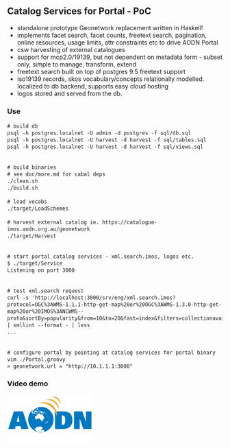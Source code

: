 
## Catalog Services for Portal - PoC

- standalone prototype Geonetwork replacement written in Haskell!
- implements facet search, facet counts, freetext search, pagination, online resources, usage limits, attr constraints etc to drive AODN Portal
- csw harvesting of external catalogues
- support for mcp2.0/19139, but not dependent on metadata form - subset only, simple to manage, transform, extend
- freetext search built on top of postgres 9.5 freetext support
- iso19139 records, skos vocabulary/concepts relationally modelled. localized to db backend, supports easy cloud hosting
- logos stored and served from the db.


### Use
```
# build db
psql -h postgres.localnet -U admin -d postgres -f sql/db.sql
psql -h postgres.localnet -U harvest -d harvest -f sql/tables.sql
psql -h postgres.localnet -U harvest -d harvest -f sql/views.sql


# build binaries
# see doc/more.md for cabal deps
./clean.sh
./build.sh

# load vocabs
./target/LoadSchemes

# harvest external catalog ie. https://catalogue-imos.aodn.org.au/geonetwork
./target/Harvest


# start portal catalog services - xml.search.imos, logos etc.
$ ./target/Service
Listening on port 3000


# test xml.search request
curl -s 'http://localhost:3000/srv/eng/xml.search.imos?protocol=OGC%3AWMS-1.1.1-http-get-map%20or%20OGC%3AWMS-1.3.0-http-get-map%20or%20IMOS%3ANCWMS--proto&sortBy=popularity&from=10&to=20&fast=index&filters=collectionavailability' | xmllint --format - | less
...


# configure portal by pointing at catalog services for portal binary
vim ./Portal.groovy
> geonetwork.url = "http://10.1.1.1:3000"

```

### Video demo

[![Demo](./resources/logo.png)](./catalogue-services-for-portal.mp4 "Demo")



